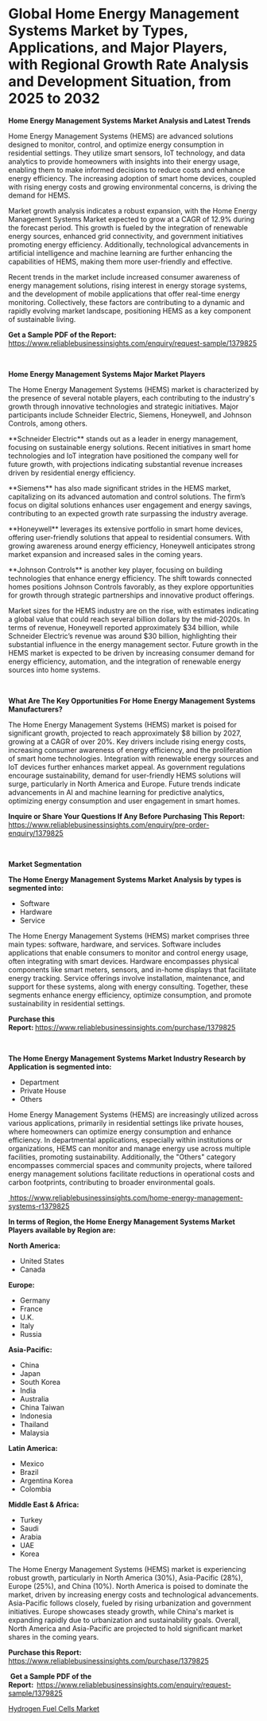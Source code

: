 <p><h1>Global Home Energy Management Systems Market by Types, Applications, and Major Players, with Regional Growth Rate Analysis and Development Situation, from 2025 to 2032</h1></p><p><strong>Home Energy Management Systems Market Analysis and Latest Trends</strong></p>
<p><p>Home Energy Management Systems (HEMS) are advanced solutions designed to monitor, control, and optimize energy consumption in residential settings. They utilize smart sensors, IoT technology, and data analytics to provide homeowners with insights into their energy usage, enabling them to make informed decisions to reduce costs and enhance energy efficiency. The increasing adoption of smart home devices, coupled with rising energy costs and growing environmental concerns, is driving the demand for HEMS.</p><p>Market growth analysis indicates a robust expansion, with the Home Energy Management Systems Market expected to grow at a CAGR of 12.9% during the forecast period. This growth is fueled by the integration of renewable energy sources, enhanced grid connectivity, and government initiatives promoting energy efficiency. Additionally, technological advancements in artificial intelligence and machine learning are further enhancing the capabilities of HEMS, making them more user-friendly and effective.</p><p>Recent trends in the market include increased consumer awareness of energy management solutions, rising interest in energy storage systems, and the development of mobile applications that offer real-time energy monitoring. Collectively, these factors are contributing to a dynamic and rapidly evolving market landscape, positioning HEMS as a key component of sustainable living.</p></p>
<p><strong>Get a Sample PDF of the Report:&nbsp;</strong> <a href="https://www.reliablebusinessinsights.com/enquiry/request-sample/1379825?utm_campaign=2207&utm_medium=2&utm_source=Github&utm_content=ia&utm_term=14022025&utm_id=home-energy-management-systems">https://www.reliablebusinessinsights.com/enquiry/request-sample/1379825</a></p>
<p>&nbsp;</p>
<p><strong>Home Energy Management Systems Major Market Players</strong></p>
<p><p>The Home Energy Management Systems (HEMS) market is characterized by the presence of several notable players, each contributing to the industry's growth through innovative technologies and strategic initiatives. Major participants include Schneider Electric, Siemens, Honeywell, and Johnson Controls, among others.</p><p>**Schneider Electric** stands out as a leader in energy management, focusing on sustainable energy solutions. Recent initiatives in smart home technologies and IoT integration have positioned the company well for future growth, with projections indicating substantial revenue increases driven by residential energy efficiency.</p><p>**Siemens** has also made significant strides in the HEMS market, capitalizing on its advanced automation and control solutions. The firm’s focus on digital solutions enhances user engagement and energy savings, contributing to an expected growth rate surpassing the industry average.</p><p>**Honeywell** leverages its extensive portfolio in smart home devices, offering user-friendly solutions that appeal to residential consumers. With growing awareness around energy efficiency, Honeywell anticipates strong market expansion and increased sales in the coming years.</p><p>**Johnson Controls** is another key player, focusing on building technologies that enhance energy efficiency. The shift towards connected homes positions Johnson Controls favorably, as they explore opportunities for growth through strategic partnerships and innovative product offerings.</p><p>Market sizes for the HEMS industry are on the rise, with estimates indicating a global value that could reach several billion dollars by the mid-2020s. In terms of revenue, Honeywell reported approximately $34 billion, while Schneider Electric’s revenue was around $30 billion, highlighting their substantial influence in the energy management sector. Future growth in the HEMS market is expected to be driven by increasing consumer demand for energy efficiency, automation, and the integration of renewable energy sources into home systems.</p></p>
<p>&nbsp;</p>
<p><strong>What Are The Key Opportunities For Home Energy Management Systems Manufacturers?</strong></p>
<p><p>The Home Energy Management Systems (HEMS) market is poised for significant growth, projected to reach approximately $8 billion by 2027, growing at a CAGR of over 20%. Key drivers include rising energy costs, increasing consumer awareness of energy efficiency, and the proliferation of smart home technologies. Integration with renewable energy sources and IoT devices further enhances market appeal. As government regulations encourage sustainability, demand for user-friendly HEMS solutions will surge, particularly in North America and Europe. Future trends indicate advancements in AI and machine learning for predictive analytics, optimizing energy consumption and user engagement in smart homes.</p></p>
<p><strong>Inquire or Share Your Questions If Any Before Purchasing This Report:</strong> <a href="https://www.reliablebusinessinsights.com/enquiry/pre-order-enquiry/1379825?utm_campaign=2207&utm_medium=2&utm_source=Github&utm_content=ia&utm_term=14022025&utm_id=home-energy-management-systems">https://www.reliablebusinessinsights.com/enquiry/pre-order-enquiry/1379825</a></p>
<p>&nbsp;</p>
<p><strong>Market Segmentation</strong></p>
<p><strong>The Home Energy Management Systems Market Analysis by types is segmented into:</strong></p>
<p><ul><li>Software</li><li>Hardware</li><li>Service</li></ul></p>
<p><p>The Home Energy Management Systems (HEMS) market comprises three main types: software, hardware, and services. Software includes applications that enable consumers to monitor and control energy usage, often integrating with smart devices. Hardware encompasses physical components like smart meters, sensors, and in-home displays that facilitate energy tracking. Service offerings involve installation, maintenance, and support for these systems, along with energy consulting. Together, these segments enhance energy efficiency, optimize consumption, and promote sustainability in residential settings.</p></p>
<p><strong>Purchase this Report:&nbsp;</strong><a href="https://www.reliablebusinessinsights.com/purchase/1379825?utm_campaign=2207&utm_medium=2&utm_source=Github&utm_content=ia&utm_term=14022025&utm_id=home-energy-management-systems">https://www.reliablebusinessinsights.com/purchase/1379825</a></p>
<p>&nbsp;</p>
<p><strong>The Home Energy Management Systems Market Industry Research by Application is segmented into:</strong></p>
<p><ul><li>Department</li><li>Private House</li><li>Others</li></ul></p>
<p><p>Home Energy Management Systems (HEMS) are increasingly utilized across various applications, primarily in residential settings like private houses, where homeowners can optimize energy consumption and enhance efficiency. In departmental applications, especially within institutions or organizations, HEMS can monitor and manage energy use across multiple facilities, promoting sustainability. Additionally, the "Others" category encompasses commercial spaces and community projects, where tailored energy management solutions facilitate reductions in operational costs and carbon footprints, contributing to broader environmental goals.</p></p>
<p><a href="https://www.reliablebusinessinsights.com/home-energy-management-systems-r1379825?utm_campaign=2207&utm_medium=2&utm_source=Github&utm_content=ia&utm_term=14022025&utm_id=home-energy-management-systems">&nbsp;https://www.reliablebusinessinsights.com/home-energy-management-systems-r1379825</a></p>
<p><strong>In terms of Region, the Home Energy Management Systems Market Players available by Region are:</strong></p>
<p>
    <p> <strong> North America: </strong>
        <ul>
            <li>United States</li>
            <li>Canada</li>
        </ul>
        </p> 
    <p> <strong> Europe: </strong>
        <ul>
            <li>Germany</li>
            <li>France</li>
            <li>U.K.</li>
            <li>Italy</li>
            <li>Russia</li>
        </ul>
        </p> 
    <p> <strong> Asia-Pacific: </strong>
        <ul>
            <li>China</li>
            <li>Japan</li>
            <li>South Korea</li>
            <li>India</li>
            <li>Australia</li>
            <li>China Taiwan</li>
            <li>Indonesia</li>
            <li>Thailand</li>
            <li>Malaysia</li>
        </ul>
        </p> 
    <p> <strong> Latin America: </strong>
        <ul>
            <li>Mexico</li>
            <li>Brazil</li>
            <li>Argentina Korea</li>
            <li>Colombia</li>
        </ul>
        </p> 
    <p> <strong> Middle East & Africa: </strong>
        <ul>
            <li>Turkey</li>
            <li>Saudi</li>
            <li>Arabia</li>
            <li>UAE</li>
            <li>Korea</li>
        </ul>
    </p>
    </p>
<p><p>The Home Energy Management Systems (HEMS) market is experiencing robust growth, particularly in North America (30%), Asia-Pacific (28%), Europe (25%), and China (10%). North America is poised to dominate the market, driven by increasing energy costs and technological advancements. Asia-Pacific follows closely, fueled by rising urbanization and government initiatives. Europe showcases steady growth, while China's market is expanding rapidly due to urbanization and sustainability goals. Overall, North America and Asia-Pacific are projected to hold significant market shares in the coming years.</p></p>
<p><strong>Purchase this Report: </strong><a href="https://www.reliablebusinessinsights.com/purchase/1379825?utm_campaign=2207&utm_medium=2&utm_source=Github&utm_content=ia&utm_term=14022025&utm_id=home-energy-management-systems">https://www.reliablebusinessinsights.com/purchase/1379825</a></p>
<p>&nbsp;<strong>Get a Sample PDF of the Report:&nbsp;&nbsp;</strong><a href="https://www.reliablebusinessinsights.com/enquiry/request-sample/1379825?utm_campaign=2207&utm_medium=2&utm_source=Github&utm_content=ia&utm_term=14022025&utm_id=home-energy-management-systems">https://www.reliablebusinessinsights.com/enquiry/request-sample/1379825</a></p>
<p><strong></strong></p>
<p><p><a href="https://github.com/dmitriyvo6rog/Market-Research-Report-List-1/blob/main/hydrogen-fuel-cells-market.md?utm_campaign=2207&utm_medium=2&utm_source=Github&utm_content=ia&utm_term=14022025&utm_id=home-energy-management-systems">Hydrogen Fuel Cells Market</a></p></p>